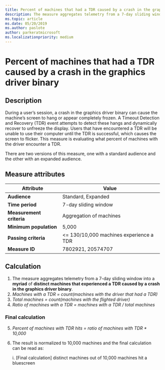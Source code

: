 ```yaml
---
title: Percent of machines that had a TDR caused by a crash in the graphics driver binary
description: The measure aggregates telemetry from a 7-day sliding window into a myriad of distinct machines that experienced a TDR caused by a crash in the graphics driver binary
ms.topic: article
ms.date: 05/20/2019
ms.author: paslote
author: parkeratmicrosoft
ms.localizationpriority: medium
---
```


# Percent of machines that had a TDR caused by a crash in the graphics driver binary

## Description

During a user’s session, a crash in the graphics driver binary can cause the machine’s screen to hang or appear completely frozen. A Timeout Detection and Recovery (TDR) event attempts to detect these hangs and dynamically recover to unfreeze the display. Users that have encountered a TDR will be unable to use their computer until the TDR is successful, which causes the screen to flicker. This measure is evaluating what percent of machines with the driver encounter a TDR.

There are two versions of this measure, one with a standard audience and the other with an expanded audience. 

## Measure attributes

|Attribute|Value|
|----|----|
|**Audience**|Standard, Expanded|
|**Time period**|7-day sliding window|
|**Measurement criteria**|Aggregation of machines|
|**Minimum population**|5,000|
|**Passing criteria**|<= 130/10,000 machines experience a TDR|
|**Measure ID**|7802921, 20574707|

## Calculation

1. The measure aggregates telemetry from a 7-day sliding window into a **myriad** of **distinct machines that experienced a TDR caused by a crash in the graphics driver binary**.
2. *Machines with a TDR = count(machines with the driver that had a TDR)*
3. *Total machines = count(machines with the flighted driver)*
4. *Ratio of machines with a TDR = machines with a TDR / total machines*

### Final calculation

5. *Percent of machines with TDR hits = ratio of machines with TDR * 10,000*
6. The result is normalized to 10,000 machines and the final calculation can be read as:  

   i. [Final calculation] distinct machines out of 10,000 machines hit a bluescreen